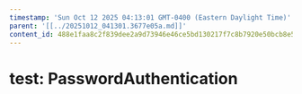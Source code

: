 ```yaml
---
timestamp: 'Sun Oct 12 2025 04:13:01 GMT-0400 (Eastern Daylight Time)'
parent: '[[../20251012_041301.3677e05a.md]]'
content_id: 488e1faa8c2f839dee2a9d73946e46ce5bd130217f7c8b7920e50bcb8e5f0e8c
---
```


# test: PasswordAuthentication

